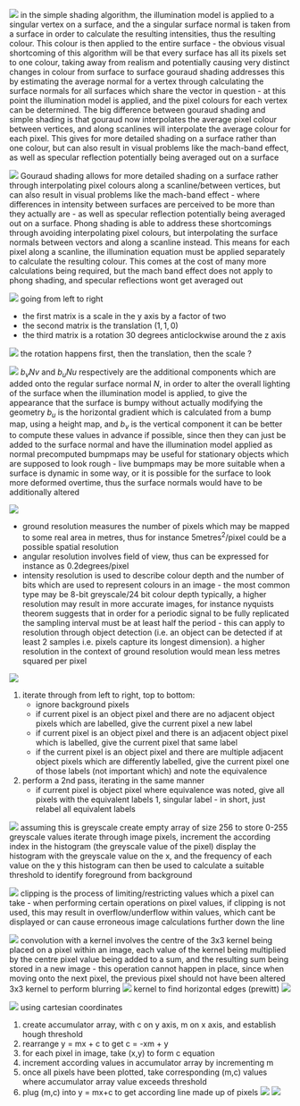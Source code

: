 ![](https://i.imgur.com/7DtPq2Q.png)
in the simple shading algorithm, the illumination model is applied to a singular vertex on a surface, and the a singular surface normal is taken from a surface in order to calculate the resulting intensities, thus the resulting colour. This colour is then applied to the entire surface - the obvious visual shortcoming of this algorithm will be that every surface has all its pixels set to one colour, taking away from realism and potentially causing very distinct changes in colour from surface to surface
gouraud shading addresses this by estimating the average normal for a vertex through calculating the surface normals for all surfaces which share the vector in question - at this point the illumination model is applied, and the pixel colours for each vertex can be determined. The big difference between gouraud shading and simple shading is that gouraud now interpolates the average pixel colour between vertices, and along scanlines will interpolate the average colour for each pixel. This gives for more detailed shading on a surface rather than one colour, but can also result in visual problems like the mach-band effect, as well as specular reflection potentially being averaged out on a surface

![](https://i.imgur.com/twEpEme.png)
Gouraud shading allows for more detailed shading on a surface rather through interpolating pixel colours along a scanline/between vertices, but can also result in visual problems like the mach-band effect - where differences in intensity between surfaces are perceived to be more than they actually are - as well as specular reflection potentially being averaged out on a surface. Phong shading is able to address these shortcomings through avoiding interpolating pixel colours, but interpolating the surface normals between vectors and along a scanline instead. This means for each pixel along a scanline, the illumination equation must be applied separately to calculate the resulting colour. This comes at the cost of many more calculations being required, but the mach band effect does not apply to phong shading, and specular reflections wont get averaged out

![](https://i.imgur.com/ZHGQhBR.png)
going from left to right
- the first matrix is a scale in the y axis by a factor of two
- the second matrix is the translation $(1,1,0)$
- the third matrix is a rotation 30 degrees anticlockwise around the z axis

![](https://i.imgur.com/hABYuOg.png)
the rotation happens first, then the translation, then the scale ?

![](https://i.imgur.com/3QyOnWI.png)
$b_vNv$ and $b_uNu$ respectively are the additional components which are added onto the regular surface normal $N$, in order to alter the overall lighting of the surface when the illumination model is applied, to give the appearance that the surface is bumpy without actually modifying the geometry
$b_u$ is the horizontal gradient which is calculated from a bump map, using a height map, and $b_v$ is the vertical component
it can be better to compute these values in advance if possible, since then they can just be added to the surface normal and have the illumination model applied as normal
precomputed bumpmaps may be useful for stationary objects which are supposed to look rough - live bumpmaps may be more suitable when a surface is dynamic in some way, or it is possible for the surface to look more deformed overtime, thus the surface normals would have to be additionally altered

![](https://i.imgur.com/VnmZNNX.png)
- ground resolution measures the number of pixels which may be mapped to some real area in metres, thus for instance 5metres$^2$/pixel could be a possible spatial resolution
- angular resolution involves field of view, thus can be expressed for instance as 0.2degrees/pixel
- intensity resolution is used to describe colour depth and the number of bits which are used to represent colours in an image - the most common type may be 8-bit greyscale/24 bit colour depth
typically, a higher resolution may result in more accurate images, for instance nyquists theorem suggests that in order for a periodic signal to be fully replicated the sampling interval must be at least half the period - this can apply to resolution through object detection (i.e. an object can be detected if at least 2 samples i.e. pixels capture its longest dimension). a higher resolution in the context of ground resolution would mean less metres squared per pixel

![](https://i.imgur.com/ILhcLNw.png)
1. iterate through from left to right, top to bottom:
	- ignore background pixels
	- if current pixel is an object pixel and there are no adjacent object pixels which are labelled, give the current pixel a new label
	- if current pixel is an object pixel and there is an adjacent object pixel which is labelled, give the current pixel that same label
	- if the current pixel is an object pixel and there are multiple adjacent object pixels which are differently labelled, give the current pixel one of those labels (not important which) and note the equivalence
2. perform a 2nd pass, iterating in the same manner
	- if current pixel is object pixel where equivalence was noted, give all pixels with the equivalent labels 1, singular label - in short, just relabel all equivalent labels

![](https://i.imgur.com/LxevIll.png)
 assuming this is greyscale
 create empty array of size 256 to store 0-255 greyscale values
 iterate through image pixels, increment the according index in the histogram (the greyscale value of the pixel)
 display the histogram with the greyscale value on the x, and the frequency of each value on the y
 this histogram can then be used to calculate a suitable threshold to identify foreground from background

![](https://i.imgur.com/RnbYuMd.png)
clipping is the process of limiting/restricting values which a pixel can take - when performing certain operations on pixel values, if clipping is not used, this may result in overflow/underflow within values, which cant be displayed or can cause erroneous image calculations further down the line

![](https://i.imgur.com/IE3GYqL.png)
convolution with a kernel involves the centre of the 3x3 kernel being placed on a pixel within an image, each value of the kernel being multiplied by the centre pixel value being added to a sum, and the resulting sum being stored in a new image - this operation cannot happen in place, since when moving onto the next pixel, the previous pixel should not have been altered
3x3 kernel to perform blurring
![](https://i.imgur.com/gin9w0C.png)
kernel to find horizontal edges (prewitt)
![](https://i.imgur.com/z2qCvbN.png)

![](https://i.imgur.com/yKMjYl2.png)
using cartesian coordinates
1. create accumulator array, with c on y axis, m on x axis, and establish hough threshold
2. rearrange y = mx + c to get c = -xm + y
3. for each pixel in image, take (x,y) to form c equation
4. increment according values in accumulator array by incrementing m
5. once all pixels have been plotted, take corresponding (m,c) values where accumulator array value exceeds threshold
6. plug (m,c) into y = mx+c to get according line made up of pixels
![](https://i.imgur.com/Zeru3AB.png)
![](https://i.imgur.com/DxVY6Ey.png)
